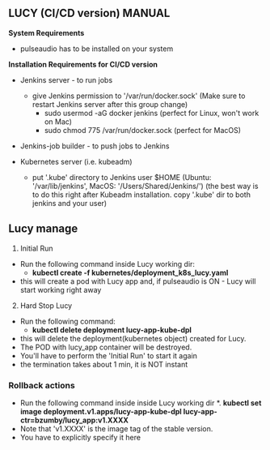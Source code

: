 
## LUCY (CI/CD version) MANUAL


**System Requirements**

* pulseaudio has to be installed on your system

**Installation Requirements for CI/CD version**

* Jenkins server - to run jobs
	* give Jenkins permission to '/var/run/docker.sock' (Make sure to restart Jenkins server after this group change)
	  * sudo usermod -aG docker jenkins  (perfect for Linux, won't work on Mac)
	  * sudo chmod 775 /var/run/docker.sock (perfect for MacOS)

* Jenkins-job builder - to push jobs to Jenkins

* Kubernetes server (i.e. kubeadm)
	* put '.kube' directory to Jenkins user $HOME (Ubuntu: '/var/lib/jenkins', MacOS: '/Users/Shared/Jenkins/')
	(the best way is to do this right after Kubeadm installation. copy '.kube' dir to both jenkins and your user)


## Lucy manage

1. Initial Run
* Run the following command inside Lucy working dir:
  * **kubectl create -f kubernetes/deployment_k8s_lucy.yaml**
* this will create a pod with Lucy app and, if  pulseaudio is ON - Lucy will start working right away

2. Hard Stop Lucy
* Run the following command:
  * **kubectl delete deployment lucy-app-kube-dpl**
* this will delete the deployment(kubernetes object) created for Lucy. 
* The POD with lucy_app container will be destroyed. 
* You'll have to perform the 'Initial Run' to start it again
* the termination takes about 1 min, it is NOT instant

### Rollback actions
* Run the following command inside inside Lucy working dir
  *. **kubectl set image deployment.v1.apps/lucy-app-kube-dpl lucy-app-ctr=bzumby/lucy_app:v1.XXXX**
* Note that 'v1.XXXX' is the image tag of the stable version.
* You have to explicitly specify it here  
